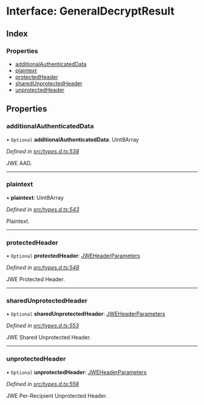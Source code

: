 # Interface: GeneralDecryptResult

## Index

### Properties

* [additionalAuthenticatedData](_types_d_.generaldecryptresult.md#additionalauthenticateddata)
* [plaintext](_types_d_.generaldecryptresult.md#plaintext)
* [protectedHeader](_types_d_.generaldecryptresult.md#protectedheader)
* [sharedUnprotectedHeader](_types_d_.generaldecryptresult.md#sharedunprotectedheader)
* [unprotectedHeader](_types_d_.generaldecryptresult.md#unprotectedheader)

## Properties

### additionalAuthenticatedData

• `Optional` **additionalAuthenticatedData**: Uint8Array

*Defined in [src/types.d.ts:538](https://github.com/panva/jose/blob/v3.6.2/src/types.d.ts#L538)*

JWE AAD.

___

### plaintext

•  **plaintext**: Uint8Array

*Defined in [src/types.d.ts:543](https://github.com/panva/jose/blob/v3.6.2/src/types.d.ts#L543)*

Plaintext.

___

### protectedHeader

• `Optional` **protectedHeader**: [JWEHeaderParameters](_types_d_.jweheaderparameters.md)

*Defined in [src/types.d.ts:548](https://github.com/panva/jose/blob/v3.6.2/src/types.d.ts#L548)*

JWE Protected Header.

___

### sharedUnprotectedHeader

• `Optional` **sharedUnprotectedHeader**: [JWEHeaderParameters](_types_d_.jweheaderparameters.md)

*Defined in [src/types.d.ts:553](https://github.com/panva/jose/blob/v3.6.2/src/types.d.ts#L553)*

JWE Shared Unprotected Header.

___

### unprotectedHeader

• `Optional` **unprotectedHeader**: [JWEHeaderParameters](_types_d_.jweheaderparameters.md)

*Defined in [src/types.d.ts:558](https://github.com/panva/jose/blob/v3.6.2/src/types.d.ts#L558)*

JWE Per-Recipient Unprotected Header.
